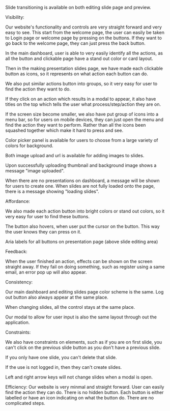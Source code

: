 Slide transitioning is available on both editing slide page and preview.

Visibility:

Our website's functionality and controls are very straight forward and very easy 
to see.
This start from the welcome page, the user can easily be taken to Login page or
welcome page by pressing on the buttons. If they want to go back to the welcome page,
they can just press the back button.

In the main dashboard, user is able to very easily identify all the actions, as 
all the button and clickable page have a stand out color or card layout.

Then in the making presentation slides page, we have made each clickable button 
as icons, so it represents on what action each button can do.

We also put similar actions button into groups, so it very easy for user to find
the action they want to do. 

If they click on an action which results in a modal to appear, it also have titles
on the top which tells the user what process/step/action they are on. 

If the screen size become smaller, we also have put group of icons into a menu bar,
so for users on mobile devices, they can just open the menu and find the action they 
want to perform. Rather than all the icons been squashed together which make it hard
to press and see. 

Color picker panel is available for users to choose from a large variety of colors for background.

Both image upload and url is available for adding images to slides.

Upon successfully uploading thumbnail and background image shows a message "image uploaded".

When there are no presentations on dashboard, a message will be shown for users to create one. When slides are not fully loaded onto the page, there is a message showing "loading slides".

Affordance:

We also made each action button into bright colors or stand out colors, so it very
easy for user to find these buttons. 

The button also hovers, when user put the cursor on the button. This way the user
knows they can press on it. 

Aria labels for all buttons on presentation page (above slide editing area)

Feedback:

When the user finished an action, effects can be shown on the screen straight away.
If they fail on doing something, such as register using a same email, an error pop up
will also appear. 

Consistency:

Our main dashboard and editing slides page color scheme is the same. Log out
button also always appear at the same place.

When changing slides, all the control stays at the same place.

Our modal to allow for user input is also the same layout through out the application. 

Constraints:

We also have constraints on elements, such as if you are on first slide, you can't
click on the previous slide button as you don't have a previous slide.

If you only have one slide, you can't delete that slide. 

If the use is not logged in, then they can't create slides. 

Left and right arrow keys will not change slides when a modal is open.

Efficiency:
Our website is very minmal and straight forward. User can easily find the action they can
do. There is no hidden button. Each button is either labelled or have an icon indicating
on what the button do. There are no complicated steps. 